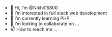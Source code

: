 - 👋 Hi, I’m @Nikhil15800
- 👀 I’m interested in full stack web development
- 🌱 I’m currently learning PHP
- 💞️ I’m looking to collaborate on ...
- 📫 How to reach me ...

<!---
Nikhil15800/Nikhil15800 is a ✨ special ✨ repository because its `README.md` (this file) appears on your GitHub profile.
You can click the Preview link to take a look at your changes.
--->
